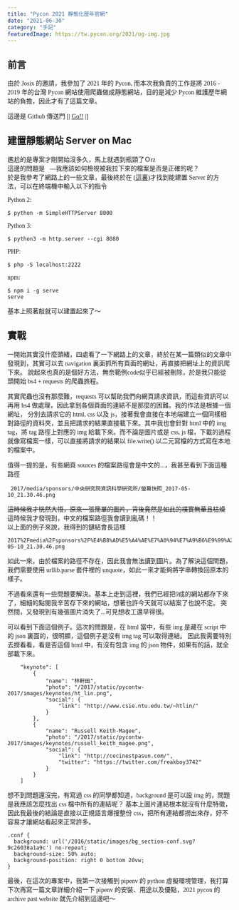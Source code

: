 ```yaml
---
title: "Pycon 2021 靜態化歷年官網"
date: "2021-06-30"
category: "手記"
featuredImage: https://tw.pycon.org/2021/og-img.jpg
---
```


<style>
img{
    height: 700px;
}
p{
    font-family: "Microsoft JhengHei";
}
</style>

## 前言

由於 Josix 的邀請，我參加了 2021 年的 Pycon, 而本次我負責的工作是將 2016 - 2019 年的台灣 Pycon 網站使用爬蟲做成靜態網站，目的是減少 Pycon 維護歷年網站的負擔，因此才有了這篇文章。

這邊是 Github 傳送門 [| [Go!!](https://github.com/MozixReality/PyconWeb) |]

## 建置靜態網站 Server on Mac

尷尬的是專案才剛開始沒多久，馬上就遇到瓶頸了Ｏrz<br>
這邊的問題是—我應該如何檢視被我拉下來的檔案是否是正確的呢？<br>
於是我參考了網路上的一些文章，最後終於在 ([這裏](https://rvm.io/))才找到能建置 Server 的方法，可以在終端機中輸入以下的指令

Python 2:
```
$ python -m SimpleHTTPServer 8000
```
Python 3:
```
$ python3 -m http.server --cgi 8080
```
PHP:
```
$ php -S localhost:2222
```
npm:
```
$ npm i -g serve
serve
```
基本上照著敲就可以建置起來了～

## 實戰

一開始其實沒什麼頭緒，四處看了一下網路上的文章，終於在某一篇類似的文章中發現到，其實可以去 navigation 裏面抓所有頁面的網址，再直接把網址上的資訊爬下來。
說起來也真的是個好方法，無奈範例code似乎已經被刪除，於是我只能從頭開始 bs4 + requests 的爬蟲旅程。<br>

其實爬蟲也沒有那麼難，requests 可以幫助我們向網頁請求資訊，而這些資訊可以再用 bs4 做處理，因此拿到各個頁面的連結不是那麼的困難。我的作法是根據一個網址，
分別去請求它的 html, css 以及 js，接著我會直接在本地端建立一個同樣相對路徑的資料夾，並且把請求的結果直接載下來。其中我也會針對 html 中的 img tag，將 tag 路徑上對應的 img 給載下來。而不論是圖片或是 css, js 檔，下載的過程就像寫檔案一樣，可以直接將請求的結果以 file.write() 以二元寫檔的方式寫在本地的檔案中。

值得一提的是，有些網頁 sources 的檔案路徑會是中文的...，我甚至看到下面這種路徑

```
 2017/media/sponsors/中央研究院資訊科學研究所/螢幕快照_2017-05-10_21.30.46.png
```
~~這時候我才恍然大悟，原來一張簡單的圖片，背後竟然是如此的樸實無華且枯燥~~<br>
這時候我才發現到，中文的檔案路徑我會讀到亂碼！！<br>
以上面的例子來說，我得到的鏈結會長這樣
```
2017%2Fmedia%2Fsponsors%2F%E4%B8%AD%E5%A4%AE%E7%A0%94%E7%A9%B6%E9%99%A2%E8%B3%87%E8%A8%8A%E7%A7%91%E5%AD%B8%E7%A0%94%E7%A9%B6%E6%89%80%2F%E8%9E%A2%E5%B9%95%E5%BF%AB%E7%85%A7_2017-05-10_21.30.46.png
```
如此一來，由於檔案的路徑不存在，因此我會無法讀到圖片。為了解決這個問題，我們需要使用 urllib.parse 套件裡的 unquote，如此一來才能夠將字串轉換回原本的樣子。

不過看來還有一些問題要解決。基本上走到這裡，我們已經把9成的網站都存下來了，細細的點閱我辛苦存下來的網站，想著也許今天就可以結案了也說不定。
突然間，又發現到有幾張圖片消失了...可見想收工還早得很。

可以看到下面這個例子。這次的問題是，在 html 當中，有些 img 是藏在 script 中的 json 裏面的，很明顯，這個例子是沒有 img tag 可以取得連結。
因此我需要特別去撈看看，看是否這個 html 中，有沒有包含 img 的 json 物件，如果有的話，就全部載下來。
```
    "keynote": [
		{
			"name": "林軒田",
			"photo": "/2017/static/pycontw-2017/images/keynotes/ht_lin.png",
			"social": {
				"link": "http://www.csie.ntu.edu.tw/~htlin/"
			}
        },
        {
            "name": "Russell Keith-Magee",
            "photo": "/2017/static/pycontw-2017/images/keynotes/russell_keith_magee.png",
            "social": {
                "link": "http://cecinestpasun.com/",
                "twitter": "https://twitter.com/freakboy3742"
            }
        }
    ]
```

想不到問題還沒完，有寫過 css 的同學都知道，background 是可以設 img 的，問題是我應該怎麼找出 css 檔中所有的連結呢？
基本上圖片連結根本就沒有什麼特徵，因此我最後的結論是直接以正規語言爆搜整份 css，把所有連結都撈出來存，好不容易才讓網站看起來正常許多。

```
.conf {
  background: url('/2016/static/images/bg_section-conf.svg?9c26038a1a9c') no-repeat;
  background-size: 50% auto;
  background-position: right 0 bottom 20vw; 
}
```

最後，在這次的專案中，我第一次接觸到 pipenv 的 python 虛擬環境管理，我打算下次再寫一篇文章詳細介紹一下 pipenv 的安裝、用途以及優點，2021 pycon 的 archive past website 就先介紹到這邊吧～